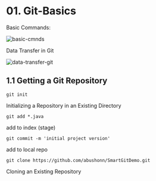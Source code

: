 # 01. Git-Basics 
Basic Commands:

![basic-cmnds](C:\temp\git\Git-Studies\01-git-basics\basic-cmnds.jpg)



Data Transfer in Git

![data-transfer-git](C:\temp\git\Git-Studies\01-git-basics\data-transfer-git.jpg)



##  1.1 Getting a Git Repository

`git init`

Initializing a Repository in an Existing Directory

`git add *.java`

add to index (stage)

`git commit -m 'initial project version'`

add to local repo

`git clone https://github.com/abushonn/SmartGitDemo.git`

Cloning an Existing Repository